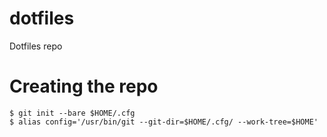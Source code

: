 # dotfiles
Dotfiles repo

# Creating the repo

    $ git init --bare $HOME/.cfg
    $ alias config='/usr/bin/git --git-dir=$HOME/.cfg/ --work-tree=$HOME'
